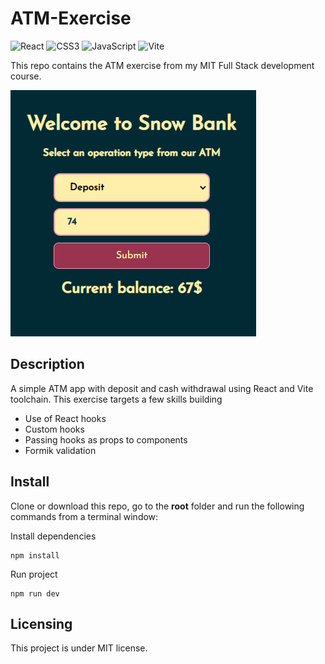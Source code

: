 # ATM-Exercise

![React](https://img.shields.io/badge/react-%2320232a.svg?style=for-the-badge&logo=react&logoColor=%2361DAFB) ![CSS3](https://img.shields.io/badge/css3-%231572B6.svg?style=for-the-badge&logo=css3&logoColor=white) ![JavaScript](https://img.shields.io/badge/javascript-%23323330.svg?style=for-the-badge&logo=javascript&logoColor=%23F7DF1E) ![Vite](https://img.shields.io/badge/vite-%23646CFF.svg?style=for-the-badge&logo=vite&logoColor=white)

This repo contains the ATM exercise from my MIT Full Stack development course.

<img src="https://github.com/Mike-Veilleux/ATM-Exercise/blob/main/src/assets/ATM_Screenshot.png">

## Description

A simple ATM app with deposit and cash withdrawal using React and Vite toolchain. This exercise targets a few skills building

- Use of React hooks
- Custom hooks
- Passing hooks as props to components
- Formik validation

## Install

Clone or download this repo, go to the **root** folder and run the following commands from a terminal window:

Install dependencies

```
npm install
```

Run project

```
npm run dev
```

## Licensing

This project is under MIT license.
